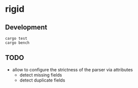 # rigid

## Development

```
cargo test
cargo bench
```

## TODO

- allow to configure the strictness of the parser via attributes
  - detect missing fields
  - detect duplicate fields
